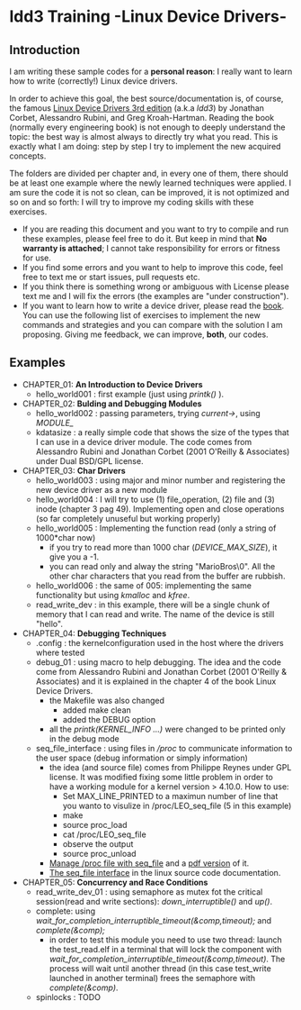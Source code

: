 # ldd3 Training -Linux Device Drivers-

## Introduction

I am writing these sample codes for a **personal reason**: I really want to learn how to write (correctly!) Linux device drivers.

In order to achieve this goal, the best source/documentation is, of course, the famous [Linux Device Drivers 3rd edition][1] (a.k.a *ldd3*) by Jonathan Corbet, Alessandro Rubini, and Greg Kroah-Hartman. Reading the book (normally every engineering book) is not enough to deeply understand the topic: the best way is almost always to directly try what you read. This is exactly what I am doing: step by step I try to implement the new acquired concepts.

The folders are divided per chapter and, in every one of them, there should be at least one example where the newly learned techniques were applied. I am sure the code it is not so clean, can be improved, it is not optimized and so on and so forth: I will try to improve my coding skills with these exercises.

* If you are reading this document and you want to try to compile and run these examples, please feel free to do it. But keep in mind that **No warranty is attached**; I cannot take responsibility for errors or fitness for use.
* If you find some errors and you want to help to improve this code, feel free to text me or start issues, pull requests etc.
* If you think there is something wrong or ambiguous with License please text me and I will fix the errors (the examples are "under construction").
* If you want to learn how to write a device driver, please read the [book][1]. You can use the following list of exercises to implement the new commands and strategies and you can compare with the solution I am proposing. Giving me feedback, we can improve, **both**, our codes.



## Examples


* CHAPTER_01: **An Introduction to Device Drivers**
    * hello_world001 : first example (just using *printk()* ).
* CHAPTER_02: **Bulding and Debugging Modules**
    * hello_world002 : passing parameters, trying *current->*, using *MODULE_*
    * kdatasize      : a really simple code that shows the size of the types that I can use in a device driver module. The code comes from Alessandro Rubini and Jonathan Corbet (2001 O'Reilly & Associates) under Dual BSD/GPL license.
* CHAPTER_03: **Char Drivers**
    * hello_world003 : using major and minor number and registering the new device driver as a new module
    * hello_world004 : I will try to use (1) file_operation, (2) file and (3) inode (chapter 3 pag 49). Implementing open and close operations (so far completely unuseful but working properly)
    * hello_world005 : Implementing the function read (only a string of 1000*char now)
        * if you try to read more than 1000 char (*DEVICE_MAX_SIZE*), it give you a -1.
        * you can read only and alway the string "MarioBros\0". All the other char characters that you read from the buffer are rubbish.
    * hello_world006 : the same of 005: implementing the same functionality but using *kmalloc* and *kfree*.
    * read_write_dev : in this example, there will be a single chunk of memory that I can read and write. The name of the device is still "hello".
* CHAPTER_04: **Debugging Techniques**
    * .config : the kernelconfiguration used in the host where the drivers where tested
    * debug_01 : using macro to help debugging. The idea and the code come from Alessandro Rubini and Jonathan Corbet (2001 O'Reilly & Associates) and it is explained in the chapter 4 of the book Linux Device Drivers.
        * the Makefile was also changed
            * added make clean
            * added the DEBUG option
        * all the *printk(KERNEL_INFO ...)* were changed to be printed only in the debug mode
    * seq_file_interface : using files in */proc* to communicate information to the user space (debug information or simply information)
        * the idea (and source file) comes from Philippe Reynes under GPL license. It was modified fixing some little problem in order to have a working module for a kernel version > 4.10.0. How to use:
            * Set MAX_LINE_PRINTED to a maximun number of line that you wanto to visulize in /proc/LEO_seq_file (5 in this example)
            * make
            * source proc_load
            * cat /proc/LEO_seq_file
            * observe the output
            * source proc_unload
        * [Manage /proc file with seq_file][2] and a [pdf version][4] of it.
        * [The seq_file interface][3] in the linux source code documentation.
* CHAPTER_05: **Concurrency and Race Conditions**
    * read_write_dev_01 : using semaphore as mutex fot the critical session(read and write sections): *down_interruptible()* and *up()*.
    * complete: using *wait_for_completion_interruptible_timeout(&comp,timeout);*  and *complete(&comp);*
        * in order to test this module you need to use two thread: launch the test_read.elf in a terminal that will lock the component with *wait_for_completion_interruptible_timeout(&comp,timeout)*. The process will wait until another thread (in this case test_write launched in another terminal) frees the semaphore with *complete(&comp)*.
    * spinlocks : TODO



[1]: https://free-electrons.com/doc/books/ldd3.pdf
[2]: https://linux.die.net/lkmpg/x861.html
[3]: https://www.kernel.org/doc/Documentation/filesystems/seq_file.txt
[4]: http://www.tldp.org/LDP/lkmpg/2.6/lkmpg.pdf
